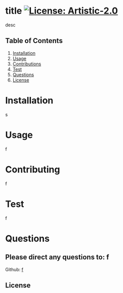 
# title     [![License: Artistic-2.0](https://img.shields.io/badge/License-Artistic%202.0-0298c3.svg)](https://opensource.org/licenses/Artistic-2.0)

desc
    
## Table of Contents
    
1. [Installation](#installation)
2. [Usage](#usage)
3. [Contributions](#contributions)
4. [Test](#test)
5. [Questions](#questions)
6. [License](#license)
    
# Installation
s
# Usage
f
# Contributing
f
# Test
f
# Questions
Please direct any questions to: f
---
Github: [f](https://github.com/f)
## License

